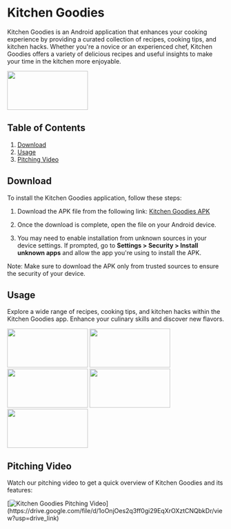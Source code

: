 # Kitchen Goodies

Kitchen Goodies is an Android application that enhances your cooking experience by providing a curated collection of recipes, cooking tips, and kitchen hacks. Whether you're a novice or an experienced chef, Kitchen Goodies offers a variety of delicious recipes and useful insights to make your time in the kitchen more enjoyable.

<img src="https://github.com/angelo-perez/elective_project/blob/master/GIF/Splash_Screen_AdobeExpress.gif" width="187" height="90" />

## Table of Contents

1. [Download](#installation)
2. [Usage](#usage)
3. [Pitching Video](#pitching-video)

## Download

To install the Kitchen Goodies application, follow these steps:

1. Download the APK file from the following link: [Kitchen Goodies APK](https://drive.google.com/file/d/15CYiVMCuK8rWEp0df149SAr_JxeJII5L/view?usp=drive_link)

2. Once the download is complete, open the file on your Android device.

3. You may need to enable installation from unknown sources in your device settings. If prompted, go to **Settings > Security > Install unknown apps** and allow the app you're using to install the APK.

Note: Make sure to download the APK only from trusted sources to ensure the security of your device.

## Usage

Explore a wide range of recipes, cooking tips, and kitchen hacks within the Kitchen Goodies app. Enhance your culinary skills and discover new flavors.

<img src="https://github.com/angelo-perez/elective_project/blob/master/GIF/Feature_1_AdobeExpress.gif" width="187" height="90" />

<img src="https://github.com/angelo-perez/elective_project/blob/master/GIF/Feature_2_High_AdobeExpress.gif" width="187" height="90" />

<img src="https://github.com/angelo-perez/elective_project/blob/master/GIF/Feature_3_AdobeExpress.gif" width="187" height="90" />

<img src="https://github.com/angelo-perez/elective_project/blob/master/GIF/Feature_4_AdobeExpress.gif" width="187" height="90" />

<img src="https://github.com/angelo-perez/elective_project/blob/master/GIF/Feature_5_High_AdobeExpress.gif" width="187" height="90" />

## Pitching Video

Watch our pitching video to get a quick overview of Kitchen Goodies and its features:

[![Kitchen Goodies Pitching Video]([https://drive.google.com/file/d/13_iZL-T-q8bBF6vq6gQ3QAmnoXginimA/view?usp=sharing](https://cdn.discordapp.com/attachments/869851005393707124/1190604629252255795/kg-logo-with-bg.png))](https://drive.google.com/file/d/1oOnjOes2q3ff0gi29EqXrOXztCNQbkDr/view?usp=drive_link)
